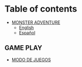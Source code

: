 # Table of contents

* [MONSTER ADVENTURE](README.md)
  * [English](monster-adventure/english.md)
  * [Español](monster-adventure/espanol.md)

## GAME PLAY

* [MODO DE JUEGOS](game-play/modo-de-juegos.md)
